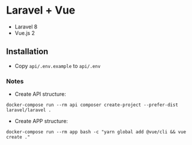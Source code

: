 # Laravel + Vue
- Laravel 8
- Vue.js 2

## Installation
- Copy ```api/.env.example``` to ```api/.env```


### Notes

- Create API structure:
```
docker-compose run --rm api composer create-project --prefer-dist laravel/laravel .
```
  
- Create APP structure:
```
docker-compose run --rm app bash -c "yarn global add @vue/cli && vue create ." 
```